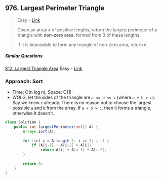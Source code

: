 ## 976. Largest Perimeter Triangle 

> Easy - [Link](https://leetcode.com/problems/largest-perimeter-triangle/)
>
> Given an array `A` of positive lengths, return the largest perimeter of a triangle with **non-zero area**, formed from 3 of these lengths.
>
> If it is impossible to form any triangle of non-zero area, return `0`.

##### Similar Questions

[812. Largest Triangle Area](812.%20Largest%20Triangle%20Area.md)	Easy - [Link](https://leetcode.com/problems/largest-triangle-area/)



### Approach:  Sort

- Time: O(n log n), Space: O(1)
- WOLG, let the sides of the triangle are `a <= b <= c` (where `a + b > c`). Say we knew `c` already. There is no reason not to choose the largest possible `a` and `b` from the array. If `a + b > c`, then it forms a triangle, otherwise it doesn't.

```java
class Solution {
    public int largestPerimeter(int[] A) {
        Arrays.sort(A);
        
        for (int i = A.length-1; i >= 2; i--) {
            if (A[i-1] + A[i-2] > A[i])
                return A[i] + A[i-1] + A[i-2];
        }
        
        return 0;
    }
}
```

